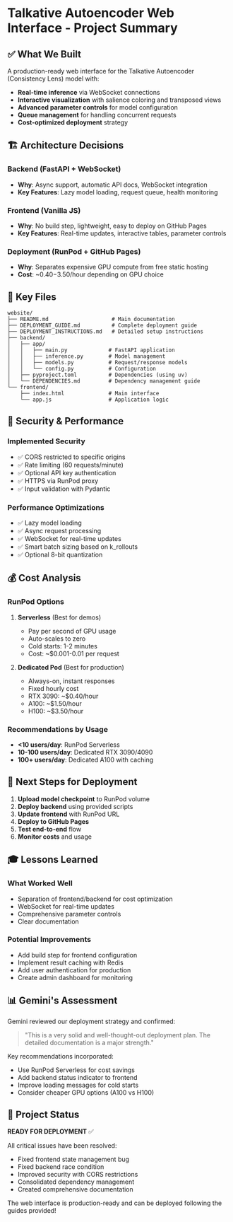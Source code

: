 # Talkative Autoencoder Web Interface - Project Summary

## ✅ What We Built

A production-ready web interface for the Talkative Autoencoder (Consistency Lens) model with:

- **Real-time inference** via WebSocket connections
- **Interactive visualization** with salience coloring and transposed views
- **Advanced parameter controls** for model configuration
- **Queue management** for handling concurrent requests
- **Cost-optimized deployment** strategy

## 🏗️ Architecture Decisions

### Backend (FastAPI + WebSocket)
- **Why**: Async support, automatic API docs, WebSocket integration
- **Key Features**: Lazy model loading, request queue, health monitoring

### Frontend (Vanilla JS)
- **Why**: No build step, lightweight, easy to deploy on GitHub Pages
- **Key Features**: Real-time updates, interactive tables, parameter controls

### Deployment (RunPod + GitHub Pages)
- **Why**: Separates expensive GPU compute from free static hosting
- **Cost**: ~$0.40-$3.50/hour depending on GPU choice

## 📁 Key Files

```
website/
├── README.md                    # Main documentation
├── DEPLOYMENT_GUIDE.md          # Complete deployment guide
├── DEPLOYMENT_INSTRUCTIONS.md   # Detailed setup instructions
├── backend/
│   ├── app/
│   │   ├── main.py             # FastAPI application
│   │   ├── inference.py        # Model management
│   │   ├── models.py           # Request/response models
│   │   └── config.py           # Configuration
│   ├── pyproject.toml          # Dependencies (using uv)
│   └── DEPENDENCIES.md         # Dependency management guide
└── frontend/
    ├── index.html              # Main interface
    └── app.js                  # Application logic
```

## 🔐 Security & Performance

### Implemented Security
- ✅ CORS restricted to specific origins
- ✅ Rate limiting (60 requests/minute)
- ✅ Optional API key authentication
- ✅ HTTPS via RunPod proxy
- ✅ Input validation with Pydantic

### Performance Optimizations
- ✅ Lazy model loading
- ✅ Async request processing
- ✅ WebSocket for real-time updates
- ✅ Smart batch sizing based on k_rollouts
- ✅ Optional 8-bit quantization

## 💰 Cost Analysis

### RunPod Options

1. **Serverless** (Best for demos)
   - Pay per second of GPU usage
   - Auto-scales to zero
   - Cold starts: 1-2 minutes
   - Cost: ~$0.001-0.01 per request

2. **Dedicated Pod** (Best for production)
   - Always-on, instant responses
   - Fixed hourly cost
   - RTX 3090: ~$0.40/hour
   - A100: ~$1.50/hour
   - H100: ~$3.50/hour

### Recommendations by Usage

- **<10 users/day**: RunPod Serverless
- **10-100 users/day**: Dedicated RTX 3090/4090
- **100+ users/day**: Dedicated A100 with caching

## 🚀 Next Steps for Deployment

1. **Upload model checkpoint** to RunPod volume
2. **Deploy backend** using provided scripts
3. **Update frontend** with RunPod URL
4. **Deploy to GitHub Pages**
5. **Test end-to-end** flow
6. **Monitor costs** and usage

## 🎓 Lessons Learned

### What Worked Well
- Separation of frontend/backend for cost optimization
- WebSocket for real-time updates
- Comprehensive parameter controls
- Clear documentation

### Potential Improvements
- Add build step for frontend configuration
- Implement result caching with Redis
- Add user authentication for production
- Create admin dashboard for monitoring

## 📊 Gemini's Assessment

Gemini reviewed our deployment strategy and confirmed:

> "This is a very solid and well-thought-out deployment plan. The detailed documentation is a major strength."

Key recommendations incorporated:
- Use RunPod Serverless for cost savings
- Add backend status indicator to frontend
- Improve loading messages for cold starts
- Consider cheaper GPU options (A100 vs H100)

## 🎉 Project Status

**READY FOR DEPLOYMENT** ✅

All critical issues have been resolved:
- Fixed frontend state management bug
- Fixed backend race condition
- Improved security with CORS restrictions
- Consolidated dependency management
- Created comprehensive documentation

The web interface is production-ready and can be deployed following the guides provided!